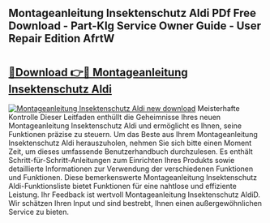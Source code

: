 ## Montageanleitung Insektenschutz Aldi PDf Free Download - Part-KIg Service Owner Guide - User Repair Edition AfrtW

# <h2><a href="http://df7y8q.blite.top/?on=Montageanleitung+Insektenschutz+Aldi">🔗Download 👉🔴 Montageanleitung Insektenschutz Aldi</a></h2>

[![Montageanleitung Insektenschutz Aldi new download](https://i.imgur.com/lujVjoI.png)](http://df7y8q.blite.top/?on=Montageanleitung+Insektenschutz+Aldi)
Meisterhafte Kontrolle Dieser Leitfaden enthüllt die Geheimnisse Ihres neuen Montageanleitung Insektenschutz Aldi und ermöglicht es Ihnen, seine Funktionen präzise zu steuern. Um das Beste aus Ihrem Montageanleitung Insektenschutz Aldi herauszuholen, nehmen Sie sich bitte einen Moment Zeit, um dieses umfassende Benutzerhandbuch durchzulesen. Es enthält Schritt-für-Schritt-Anleitungen zum Einrichten Ihres Produkts sowie detaillierte Informationen zur Verwendung der verschiedenen Funktionen und Funktionen. Diese bemerkenswerte Montageanleitung Insektenschutz Aldi-Funktionsliste bietet Funktionen für eine nahtlose und effiziente Leistung. Ihr Feedback ist wertvoll Montageanleitung Insektenschutz AldiD. Wir schätzen Ihren Input und sind bestrebt, Ihnen einen außergewöhnlichen Service zu bieten.
